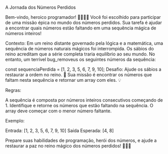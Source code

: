 A Jornada dos Números Perdidos


Bem-vindo, heroico programador! 🦸‍♂️🦸‍♀️ Você foi escolhido para participar de uma missão épica no mundo dos números perdidos. Sua tarefa é ajudar a encontrar quais números estão faltando em uma sequência mágica de números inteiros!

Contexto: Em um reino distante governado pela lógica e a matemática, uma sequência de números naturais mágicos foi interrompida. Os sábios do reino acreditam que a série completa traria equilíbrio ao seu mundo. No entanto, um terrível bug_removeus os seguintes números da sequência:

const sequenciaPerdida = [1, 2, 3, 5, 6, 7, 9, 10];
Desafio: Ajude os sábios a restaurar a ordem no reino. 🚀 Sua missão é encontrar os números que faltam nesta sequência e retornar um array com eles. 💡

Regras:

A sequência é composta por números inteiros consecutivos começando de 1.
Identifique e retorne os números que estão faltando na sequência.
O array deve começar com o menor número faltante.

Exemplo:

Entrada: [1, 2, 3, 5, 6, 7, 9, 10] 
Saída Esperada: [4, 8]


Prepare suas habilidades de programação, herói dos números, e ajude a restaurar a paz no reino mágico dos números perdidos! 🧙‍♂️✨
